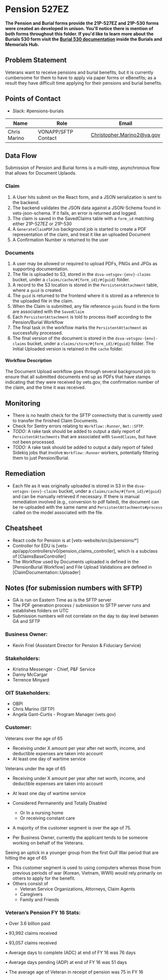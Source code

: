 # Pension 527EZ
**The Pension and Burial forms provide the 21P-527EZ and 21P-530 forms were created an developed in unison. You'll notice there is mention of both forms throughout this folder. If you'd like to learn more about the Burials 530 form visit the [Burial 530 documentation](https://github.com/department-of-veterans-affairs/va.gov-team/tree/master/products/burials-memorials) inside the Burials and Memorials Hub.**

## Problem Statement
Veterans want to receive pensions and burial benefits, but it is currently cumbersome for them to have to apply via paper forms or eBenefits; as a result they have difficult time applying for their pensions and burial benefits.

## Points of Contact

* Slack: #pensions-burials

|Name|Role|Email|
|----|----|-----|
|Chris Marino|	VONAPP/SFTP Contact	|Christopher.Marino2@va.gov|

## Data Flow
Submission of Pension and Burial forms is a multi-step, asynchronous flow that allows for Document Uplaods.

### Claim
1. A User hits submit on the React form, and a JSON serialization is sent to the backend.
1. The backend validates the JSON data against a JSON-Schema found in vets-json-schema. If it fails, an error is returned and logged.
1. The claim is saved in the SavedClaims table with a `form_id` matching either 21P-527EZ or 21P-530
1. A `GenerateClaimPDFJob` background job is started to create a PDF representation of the claim, and treat it like an uploaded Document
1. A Confirmation Number is returned to the user

### Documents

1. A user may be allowed or required to upload PDFs, PNGs and JPGs as supporting documentation.
1. The file is uploaded to S3, stored in the `dsva-vetsgov-{env}-claims` bucket, under a `claims/cache/#{form_id}/#{guid}` folder.
1. A record to the S3 location is stored in the `PersistentAttachment` table, where a `guid` is created.
1. The `guid` is returned to the frontend where it is stored as a reference to the uploaded file in the claim.
1. When the Claim is submitted, any file reference `guids` found in the form are associated with the `SavedClaim`
1. Each `PersistentAttachment` is told to process itself according to the Pension/Burial Workflow
1. The final task in the workflow marks the `PersistentAttachment` as successfully processed.
1. The final version of the document is stored in the `dsva-vetsgov-{env}-claims` bucket, under a `claims/store/#{form_id}/#{guid}` folder. The Initial Uploaded version is retained in the `cache` folder.

#### Workflow Description

The Document Upload workflow goes through several background job to ensure that all submitted documents end up as PDFs that have stamps indicating that they were received by vets.gov, the confirmation number of the claim, and the time it was received.

## Monitoring
* There is no health check for the SFTP connectivity that is currently used to transfer the finished Claim Documents.
* Check for Sentry errors relating to `Workflow::Runner`, `Net::SFTP`.
* _TODO:_ A rake task should be added to output a daily report of `PersistentAttachments` that are associated with `SavedClaims`, but have not been processed.
* _TODO:_ A rake task should be added to output a daily report of failed Sidekiq jobs that involve `Workflow::Runner` workers, potentially filtering them to just Pension/Burial.

##  Remediation
* Each file as it was originally uploaded is stored in S3 in the `dsva-vetsgov-{env}-claims` bucket, under a `claims/cache/#{form_id}/#{guid}` and can be manually retrieved if necessary. If there is manual remediation involved (e.g., conversion to pdf failed), the document can be re-uploaded with the same name and `PersistentAttachments#process` called on the model associated with the file.

## Cheatsheet

* React code for Pension is at [vets-website/src/js/pensions/*]
* Controller for EDU is [vets-api/app/controllers/v0/pension_claims_controller], which is a subclass of [ClaimsBaseController]
* The Workflow used by Documents uploaded is defined in the [PensionBurial Workflow] and File Upload Validations are defined in [ClaimDocumentation::Uploader]

## Notes (for submission numbers with SFTP)
* GA is run on Eastern Time as is the SFTP server
* The PDF generation process / submission to SFTP server runs and establishes folders on UTC
* Submission numbers will not correlate on the day to day level between GA and SFTP 

### Business Owner:
 - Kevin Friel (Assistant Director for Pension & Fiduciary Service)
 
### Stakeholders:
 - Kristina Messenger - Chief, P&F Service
 - Danny McCargar
 - Terrence Minyard
 
### OIT Stakeholders:
 - OBPI
 - Chris Marino (SFTP)
 - Angela Gant-Curtis - Program Manager (vets.gov)
 
### Customer:
Veterans over the age of 65
  - Receiving under X amount per year after net worth, income, and deductible expenses are taken into account
  - At least one day of wartime service
  
Veterans under the age of 65
  - Receiving under X amount per year after net worth, income, and deductible expenses are taken into account
  - At least one day of wartime service
  - Considered Permanently and Totally Disabled 
    - Or In a nursing home
    - Or receiving constant care
    
- A majority of the customer segment is over the age of 75. 
- Per Business Owner, currently the applicant tends to be someone working on behalf of the Veterans.

Seeing an uptick in a younger group from the first Gulf War period that are hitting the age of 65
- This customer segment is used to using computers whereas those from previous periods of war (Korean, Vietnam, WWII) would rely primarily on others to apply for the benefit. 
- Others consist of
  - Veteran Service Organizations, Attorneys, Claim Agents
  - Caregivers
  - Family and Friends


### Veteran’s Pension FY 16 Stats:
•	Over 3.6 billion paid 

•	93,992 claims received

•	93,057 claims received

•	Average days to complete (ADC) at end of FY 16 was 76 days

•	Average days pending (ADP) at end of FY 16 was 51 days

•	The average age of Veteran in receipt of pension was 75 in FY 16

